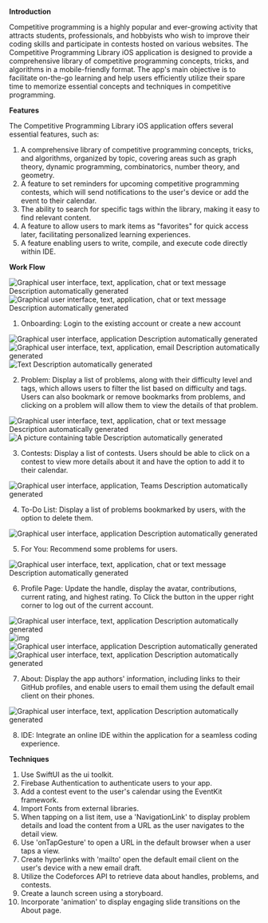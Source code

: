 **Introduction**

Competitive programming is a highly popular and ever-growing activity that attracts students, professionals, and hobbyists who wish to improve their coding skills and participate in contests hosted on various websites. The Competitive Programming Library iOS application is designed to provide a comprehensive library of competitive programming concepts, tricks, and algorithms in a mobile-friendly format. The app's main objective is to facilitate on-the-go learning and help users efficiently utilize their spare time to memorize essential concepts and techniques in competitive programming.

 

**Features**

The Competitive Programming Library iOS application offers several essential features, such as:

1. A comprehensive library of competitive programming concepts, tricks, and algorithms, organized by topic, covering areas such as graph theory, dynamic programming, combinatorics, number theory, and geometry.
2. A feature to set reminders for upcoming competitive programming contests, which will send notifications to the user's device or add the event to their calendar.
3. The ability to search for specific tags within the library, making it easy to find relevant content.
4. A feature to allow users to mark items as "favorites" for quick access later, facilitating personalized learning experiences.
5. A feature enabling users to write, compile, and execute code directly within IDE.

 

**Work Flow**

![Graphical user interface, text, application, chat or text message  Description automatically generated](file:////Users/siyuanhe/Library/Group%20Containers/UBF8T346G9.Office/TemporaryItems/msohtmlclip/clip_image001.jpg)![Graphical user interface, text, application, chat or text message  Description automatically generated](file:////Users/siyuanhe/Library/Group%20Containers/UBF8T346G9.Office/TemporaryItems/msohtmlclip/clip_image002.jpg)

1. Onboarding: Login to the existing account or create a new account

 

![Graphical user interface, application  Description automatically generated](file:////Users/siyuanhe/Library/Group%20Containers/UBF8T346G9.Office/TemporaryItems/msohtmlclip/clip_image003.jpg)![Graphical user interface, text, application, email  Description automatically generated](file:////Users/siyuanhe/Library/Group%20Containers/UBF8T346G9.Office/TemporaryItems/msohtmlclip/clip_image004.jpg)![Text  Description automatically generated](file:////Users/siyuanhe/Library/Group%20Containers/UBF8T346G9.Office/TemporaryItems/msohtmlclip/clip_image005.jpg)

2. Problem: Display a list of problems, along with their difficulty level and tags, which allows users to filter the list based on difficulty and tags. Users can also bookmark or remove bookmarks from problems, and clicking on a problem will allow them to view the details of that problem.

 

![Graphical user interface, text, application, chat or text message  Description automatically generated](file:////Users/siyuanhe/Library/Group%20Containers/UBF8T346G9.Office/TemporaryItems/msohtmlclip/clip_image006.jpg)![A picture containing table  Description automatically generated](file:////Users/siyuanhe/Library/Group%20Containers/UBF8T346G9.Office/TemporaryItems/msohtmlclip/clip_image007.jpg)

3. Contests: Display a list of contests. Users should be able to click on a contest to view more details about it and have the option to add it to their calendar.

 

![Graphical user interface, application, Teams  Description automatically generated](file:////Users/siyuanhe/Library/Group%20Containers/UBF8T346G9.Office/TemporaryItems/msohtmlclip/clip_image008.jpg)

4. To-Do List: Display a list of problems bookmarked by users, with the option to delete them.

 

 

 

 

![Graphical user interface, application  Description automatically generated](file:////Users/siyuanhe/Library/Group%20Containers/UBF8T346G9.Office/TemporaryItems/msohtmlclip/clip_image009.jpg)

5. For You: Recommend some problems for users.

 

![Graphical user interface, text, application, chat or text message  Description automatically generated](file:////Users/siyuanhe/Library/Group%20Containers/UBF8T346G9.Office/TemporaryItems/msohtmlclip/clip_image010.jpg)

6. Profile Page: Update the handle, display the avatar, contributions, current rating, and highest rating. To Click the button in the upper right corner to log out of the current account.



 

 

 

 

 

![Graphical user interface, text, application  Description automatically generated](file:////Users/siyuanhe/Library/Group%20Containers/UBF8T346G9.Office/TemporaryItems/msohtmlclip/clip_image011.jpg)![img](file:////Users/siyuanhe/Library/Group%20Containers/UBF8T346G9.Office/TemporaryItems/msohtmlclip/clip_image012.jpg)![Graphical user interface, application  Description automatically generated](file:////Users/siyuanhe/Library/Group%20Containers/UBF8T346G9.Office/TemporaryItems/msohtmlclip/clip_image013.jpg)![Graphical user interface, text, application  Description automatically generated](file:////Users/siyuanhe/Library/Group%20Containers/UBF8T346G9.Office/TemporaryItems/msohtmlclip/clip_image014.jpg)

7. About: Display the app authors' information, including links to their GitHub profiles, and enable users to email them using the default email client on their phones.

 

![Graphical user interface, text, application  Description automatically generated](file:////Users/siyuanhe/Library/Group%20Containers/UBF8T346G9.Office/TemporaryItems/msohtmlclip/clip_image015.jpg)

8. IDE: Integrate an online IDE within the application for a seamless coding experience.

 

**Techniques**

1. Use SwiftUI as the ui toolkit.
2. Firebase Authentication to authenticate users to your app.
3. Add a contest event to the user's calendar using the EventKit framework.
4. Import Fonts from external libraries.
5. When tapping on a list item, use a 'NavigationLink' to display problem details and load the content from a URL as the user navigates to the detail view.
6. Use 'onTapGesture' to open a URL in the default browser when a user taps a view.
7. Create hyperlinks with 'mailto' open the default email client on the user's device with a new email draft.
8. Utilize the Codeforces API to retrieve data about handles, problems, and contests.
9. Create a launch screen using a storyboard.
10. Incorporate 'animation' to display engaging slide transitions on the About page.